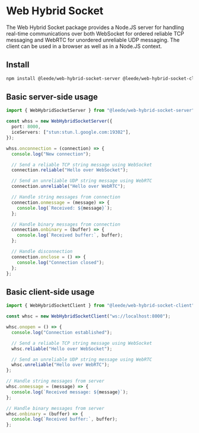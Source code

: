 # Web Hybrid Socket

The Web Hybrid Socket package provides a Node.JS server for handling real-time communications over both WebSocket for ordered reliable TCP messaging and WebRTC for unordered unreliable UDP messaging. The client can be used in a browser as well as in a Node.JS context.

## Install

```sh
npm install @leede/web-hybrid-socket-server @leede/web-hybrid-socket-client
```

## Basic server-side usage

```ts
import { WebHybridSocketServer } from "@leede/web-hybrid-socket-server";

const whss = new WebHybridSocketServer({
  port: 8000,
  iceServers: ["stun:stun.l.google.com:19302"],
});

whss.onconnection = (connection) => {
  console.log("New connection");

  // Send a reliable TCP string message using WebSocket
  connection.reliable("Hello over WebSocket");

  // Send an unreliable UDP string message using WebRTC
  connection.unreliable("Hello over WebRTC");

  // Handle string messages from connection
  connection.onmessage = (message) => {
    console.log(`Received: ${message}`);
  };

  // Handle binary messages from connection
  connection.onbinary = (buffer) => {
    console.log(`Received buffer:`, buffer);
  };

  // Handle disconnection
  connection.onclose = () => {
    console.log("Connection closed");
  };
};
```

## Basic client-side usage

```ts
import { WebHybridSocketClient } from "@leede/web-hybrid-socket-client";

const whsc = new WebHybridSocketClient("ws://localhost:8000");

whsc.onopen = () => {
  console.log("Connection established");

  // Send a reliable TCP string message using WebSocket
  whsc.reliable("Hello over WebSocket");

  // Send an unreliable UDP string message using WebRTC
  whsc.unreliable("Hello over WebRTC");
};

// Handle string messages from server
whsc.onmessage = (message) => {
  console.log(`Received message: ${message}`);
};

// Handle binary messages from server
whsc.onbinary = (buffer) => {
  console.log(`Received buffer:`, buffer);
};
```
